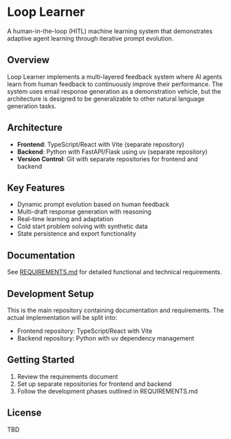 # Loop Learner

A human-in-the-loop (HITL) machine learning system that demonstrates adaptive agent learning through iterative prompt evolution.

## Overview

Loop Learner implements a multi-layered feedback system where AI agents learn from human feedback to continuously improve their performance. The system uses email response generation as a demonstration vehicle, but the architecture is designed to be generalizable to other natural language generation tasks.

## Architecture

- **Frontend**: TypeScript/React with Vite (separate repository)
- **Backend**: Python with FastAPI/Flask using uv (separate repository)
- **Version Control**: Git with separate repositories for frontend and backend

## Key Features

- Dynamic prompt evolution based on human feedback
- Multi-draft response generation with reasoning
- Real-time learning and adaptation
- Cold start problem solving with synthetic data
- State persistence and export functionality

## Documentation

See [REQUIREMENTS.md](./REQUIREMENTS.md) for detailed functional and technical requirements.

## Development Setup

This is the main repository containing documentation and requirements. The actual implementation will be split into:

- Frontend repository: TypeScript/React with Vite
- Backend repository: Python with uv dependency management

## Getting Started

1. Review the requirements document
2. Set up separate repositories for frontend and backend
3. Follow the development phases outlined in REQUIREMENTS.md

## License

TBD